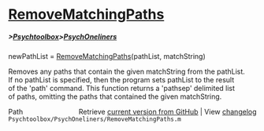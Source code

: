 # [RemoveMatchingPaths](RemoveMatchingPaths)
##### >[Psychtoolbox](Psychtoolbox)>[PsychOneliners](PsychOneliners)

newPathList = [RemoveMatchingPaths](RemoveMatchingPaths)(pathList, matchString)  
  
Removes any paths that contain the given matchString from the pathList.  
If no pathList is specified, then the program sets pathList to the result  
of the 'path' command.  This function returns a 'pathsep' delimited list  
of paths, omitting the paths that contained the given matchString.  




<div class="code_header" style="text-align:right;">
  <span style="float:left;">Path&nbsp;&nbsp;</span> <span class="counter">Retrieve <a href=
  "https://raw.github.com/Psychtoolbox-3/Psychtoolbox-3/beta/Psychtoolbox/PsychOneliners/RemoveMatchingPaths.m">current version from GitHub</a> | View <a href=
  "https://github.com/Psychtoolbox-3/Psychtoolbox-3/commits/beta/Psychtoolbox/PsychOneliners/RemoveMatchingPaths.m">changelog</a></span>
</div>
<div class="code">
  <code>Psychtoolbox/PsychOneliners/RemoveMatchingPaths.m</code>
</div>

